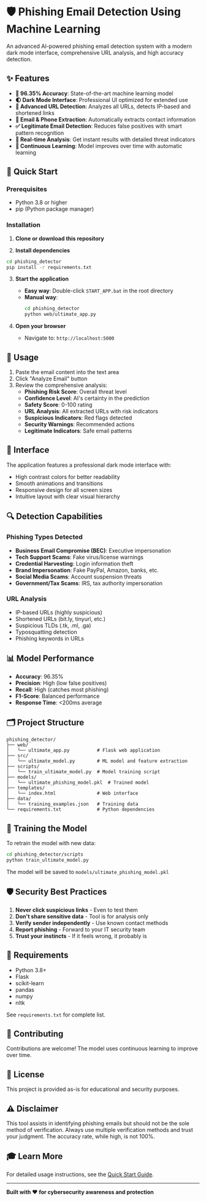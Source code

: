 # 🛡️ Phishing Email Detection Using Machine Learning

An advanced AI-powered phishing email detection system with a modern dark mode interface, comprehensive URL analysis, and high accuracy detection.

## ✨ Features

- **🎯 96.35% Accuracy**: State-of-the-art machine learning model
- **🌓 Dark Mode Interface**: Professional UI optimized for extended use
- **🔗 Advanced URL Detection**: Analyzes all URLs, detects IP-based and shortened links
- **📧 Email & Phone Extraction**: Automatically extracts contact information
- **✅ Legitimate Email Detection**: Reduces false positives with smart pattern recognition
- **🚨 Real-time Analysis**: Get instant results with detailed threat indicators
- **🤖 Continuous Learning**: Model improves over time with automatic learning

## 🚀 Quick Start

### Prerequisites
- Python 3.8 or higher
- pip (Python package manager)

### Installation

1. **Clone or download this repository**

2. **Install dependencies**
```bash
cd phishing_detector
pip install -r requirements.txt
```

3. **Start the application**
   - **Easy way**: Double-click `START_APP.bat` in the root directory
   - **Manual way**: 
     ```bash
     cd phishing_detector
     python web/ultimate_app.py
     ```

4. **Open your browser**
   - Navigate to: `http://localhost:5000`

## 📖 Usage

1. Paste the email content into the text area
2. Click "Analyze Email" button
3. Review the comprehensive analysis:
   - **Phishing Risk Score**: Overall threat level
   - **Confidence Level**: AI's certainty in the prediction
   - **Safety Score**: 0-100 rating
   - **URL Analysis**: All extracted URLs with risk indicators
   - **Suspicious Indicators**: Red flags detected
   - **Security Warnings**: Recommended actions
   - **Legitimate Indicators**: Safe email patterns

## 🎨 Interface

The application features a professional dark mode interface with:
- High contrast colors for better readability
- Smooth animations and transitions
- Responsive design for all screen sizes
- Intuitive layout with clear visual hierarchy

## 🔍 Detection Capabilities

### Phishing Types Detected
- **Business Email Compromise (BEC)**: Executive impersonation
- **Tech Support Scams**: Fake virus/license warnings
- **Credential Harvesting**: Login information theft
- **Brand Impersonation**: Fake PayPal, Amazon, banks, etc.
- **Social Media Scams**: Account suspension threats
- **Government/Tax Scams**: IRS, tax authority impersonation

### URL Analysis
- IP-based URLs (highly suspicious)
- Shortened URLs (bit.ly, tinyurl, etc.)
- Suspicious TLDs (.tk, .ml, .ga)
- Typosquatting detection
- Phishing keywords in URLs

## 📊 Model Performance

- **Accuracy**: 96.35%
- **Precision**: High (low false positives)
- **Recall**: High (catches most phishing)
- **F1-Score**: Balanced performance
- **Response Time**: <200ms average

## 🗂️ Project Structure

```
phishing_detector/
├── web/
│   └── ultimate_app.py          # Flask web application
├── src/
│   └── ultimate_model.py        # ML model and feature extraction
├── scripts/
│   └── train_ultimate_model.py  # Model training script
├── models/
│   └── ultimate_phishing_model.pkl  # Trained model
├── templates/
│   └── index.html               # Web interface
├── data/
│   └── training_examples.json   # Training data
└── requirements.txt             # Python dependencies
```

## 🔧 Training the Model

To retrain the model with new data:

```bash
cd phishing_detector/scripts
python train_ultimate_model.py
```

The model will be saved to `models/ultimate_phishing_model.pkl`

## 🛡️ Security Best Practices

1. **Never click suspicious links** - Even to test them
2. **Don't share sensitive data** - Tool is for analysis only
3. **Verify sender independently** - Use known contact methods
4. **Report phishing** - Forward to your IT security team
5. **Trust your instincts** - If it feels wrong, it probably is

## 📝 Requirements

- Python 3.8+
- Flask
- scikit-learn
- pandas
- numpy
- nltk

See `requirements.txt` for complete list.

## 🤝 Contributing

Contributions are welcome! The model uses continuous learning to improve over time.

## 📄 License

This project is provided as-is for educational and security purposes.

## ⚠️ Disclaimer

This tool assists in identifying phishing emails but should not be the sole method of verification. Always use multiple verification methods and trust your judgment. The accuracy rate, while high, is not 100%.

## 🎓 Learn More

For detailed usage instructions, see the [Quick Start Guide](phishing_detector/QUICK_START_GUIDE.md).

---

**Built with ❤️ for cybersecurity awareness and protection**
